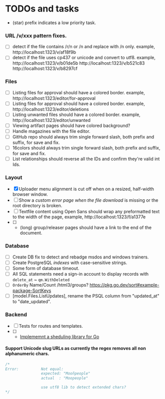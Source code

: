 # TODOs and tasks

  * (star) prefix indicates a low priority task.

### URL /v/xxx pattern fixes.

- [ ] detect if the file contains /r/n or /n and replace with /n only.
		example, http://localhost:1323/v/af18f9b
- [ ] detect if the file uses cp437 or unicode and convert to utf8.
        example, http://localhost:1323/v/b01de5b 
		         http://localhost:1323/v/b521c83
				 http://localhost:1323/v/b8297cf

### Files

- [ ] Listing files for approval should have a colored border.
		example, http://localhost:1323/editor/for-approval
- [ ] Listing files for approval should have a colored border.
		example, http://localhost:1323/editor/deletions
- [ ] Listing unwanted files should have a colored border.
		example, http://localhost:1323/editor/unwanted
- [ ] Viewing artifact pages should have colored background?
- [ ] Handle magazines with the file editor.
- [ ] GitHub repo should always trim single forward slash, both prefix and suffix, for save and fix.
- [ ] 16colors should always trim single forward slash, both prefix and suffix, for save and fix.
- [ ] List relationships should reverse all the IDs and confirm they're valid int Ids.

### Layout

- [X] Uploader menu alignment is cut off when on a resized, half-width browser window.
- [ ] Show a *custom error page when the file download* is missing or the root directory is broken.
- [ ] Textfile content using Open Sans should wrap any preformatted text to the width of the page, example, http://localhost:1323/f/a1377e
- [ ] * (long) group/releaser pages should have a link to the end of the document.

### Database

- [ ] Create DB fix to detect and rebadge msdos and windows trainers.
- [ ] Create PostgreSQL *indexes* with case-sensitive strings.
- [ ] Some form of database timeout.
- [ ] All SQL statements need a sign-in account to display records with `delete_at` ~ `qm.WithDeleted`
- [ ] `OrderBy` Name/Count /html3/groups? https://pkg.go.dev/sort#example-package-SortKeys
- [ ] [model.Files.ListUpdates], rename the PSQL column from "updated_at" to "date_updated".

### Backend

- [ ] Tests for routes and templates.
- [ ] * [Implememnt a sheduling library for Go](https://github.com/reugn/go-quartz)

#### Support Unicode slug URLs as currently the regex removes all non alphanumeric chars.

```go
/*
Error:      	Not equal:
            	expected: "Mooñpeople"
            	actual  : "Moopeople"

				use utf8 lib to detect extended chars?
*/
```
